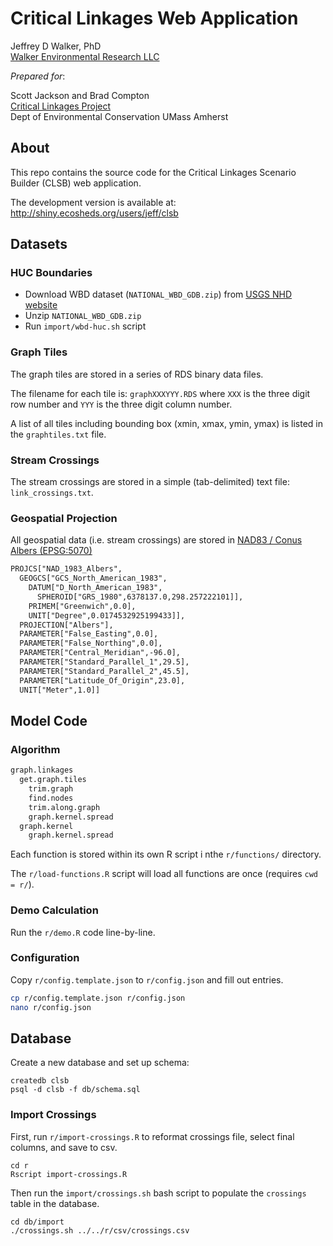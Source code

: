 Critical Linkages Web Application
=================================

Jeffrey D Walker, PhD  
[Walker Environmental Research LLC](https://walkerenvres.com)

*Prepared for*:

Scott Jackson and Brad Compton  
[Critical Linkages Project](http://umasscaps.org/applications/critical-linkages.html)  
Dept of Environmental Conservation
UMass Amherst

## About

This repo contains the source code for the Critical Linkages Scenario Builder (CLSB) web application.

The development version is available at: http://shiny.ecosheds.org/users/jeff/clsb

## Datasets

### HUC Boundaries

- Download WBD dataset (`NATIONAL_WBD_GDB.zip`) from [USGS NHD website](https://nhd.usgs.gov/data.html)
- Unzip `NATIONAL_WBD_GDB.zip`
- Run `import/wbd-huc.sh` script

### Graph Tiles

The graph tiles are stored in a series of RDS binary data files.

The filename for each tile is: `graphXXXYYY.RDS` where `XXX` is the three digit row number and `YYY` is the three digit column number.

A list of all tiles including bounding box (xmin, xmax, ymin, ymax) is listed in the `graphtiles.txt` file.

### Stream Crossings

The stream crossings are stored in a simple (tab-delimited) text file: `link_crossings.txt`.

### Geospatial Projection

All geospatial data (i.e. stream crossings) are stored in [NAD83 / Conus Albers (EPSG:5070)](http://prj2epsg.org/epsg/5070)

```txt
PROJCS["NAD_1983_Albers",
  GEOGCS["GCS_North_American_1983",
    DATUM["D_North_American_1983",
      SPHEROID["GRS_1980",6378137.0,298.257222101]],
    PRIMEM["Greenwich",0.0],
    UNIT["Degree",0.0174532925199433]],
  PROJECTION["Albers"],
  PARAMETER["False_Easting",0.0],
  PARAMETER["False_Northing",0.0],
  PARAMETER["Central_Meridian",-96.0],
  PARAMETER["Standard_Parallel_1",29.5],
  PARAMETER["Standard_Parallel_2",45.5],
  PARAMETER["Latitude_Of_Origin",23.0],
  UNIT["Meter",1.0]]
```


## Model Code

### Algorithm

```txt
graph.linkages
  get.graph.tiles
    trim.graph
    find.nodes
    trim.along.graph
    graph.kernel.spread
  graph.kernel
    graph.kernel.spread
```

Each function is stored within its own R script i nthe `r/functions/` directory.

The `r/load-functions.R` script will load all functions are once (requires `cwd = r/`).

### Demo Calculation

Run the `r/demo.R` code line-by-line.

### Configuration

Copy `r/config.template.json` to `r/config.json` and fill out entries.

```bash
cp r/config.template.json r/config.json
nano r/config.json
``` 

## Database

Create a new database and set up schema:

```
createdb clsb
psql -d clsb -f db/schema.sql
```

### Import Crossings

First, run `r/import-crossings.R` to reformat crossings file, select final columns, and save to csv.

```
cd r
Rscript import-crossings.R
```

Then run the `import/crossings.sh` bash script to populate the `crossings` table in the database.

```
cd db/import
./crossings.sh ../../r/csv/crossings.csv
```
